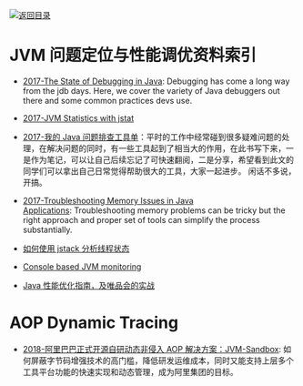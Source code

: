 [![返回目录](https://parg.co/UGo)](https://github.com/wxyyxc1992/Awesome-Reference)

# JVM 问题定位与性能调优资料索引

* [2017-The State of Debugging in Java](https://dzone.com/articles/the-state-of-debugging-in-java): Debugging has come a long way from the jdb days. Here, we cover the variety of Java debuggers out there and some common practices devs use.

* [2017-JVM Statistics with jstat](https://www.javacodegeeks.com/2017/05/jvm-statistics-jstat.html)

* [2017-我的 Java 问题排查工具单](https://yq.aliyun.com/articles/69520)：平时的工作中经常碰到很多疑难问题的处理，在解决问题的同时，有一些工具起到了相当大的作用，在此书写下来，一是作为笔记，可以让自己后续忘记了可快速翻阅，二是分享，希望看到此文的同学们可以拿出自己日常觉得帮助很大的工具，大家一起进步。 闲话不多说，开搞。

* [2017-Troubleshooting Memory Issues in Java Applications](https://parg.co/bsr): Troubleshooting memory problems can be tricky but the right approach and proper set of tools can simplify the process substantially.

* [如何使用 jstack 分析线程状态](http://www.jianshu.com/p/6690f7e92f27)

* [Console based JVM monitoring](https://github.com/ajermakovics/jvm-mon)

* [Java 性能优化指南，及唯品会的实战](http://www.tuicool.com/articles/r2eeimI)

# AOP Dynamic Tracing

* [2018-阿里巴巴正式开源自研动态非侵入 AOP 解决方案：JVM-Sandbox](https://mp.weixin.qq.com/s/Nn7Yl6UzRpWnSleKUss8Sw): 如何屏蔽字节码增强技术的高门槛，降低研发运维成本，同时又能支持上层多个工具平台功能的快速实现和动态管理，成为阿里集团的目标。
